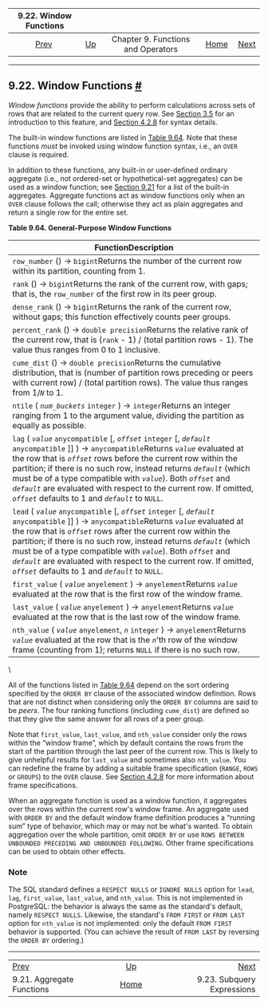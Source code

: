 <!--?xml version="1.0" encoding="UTF-8" standalone="no"?-->

|                     9.22. Window Functions                    |                                                           |                                    |                                                       |                                                               |
| :-----------------------------------------------------------: | :-------------------------------------------------------- | :--------------------------------: | ----------------------------------------------------: | ------------------------------------------------------------: |
| [Prev](functions-aggregate.html "9.21. Aggregate Functions")  | [Up](functions.html "Chapter 9. Functions and Operators") | Chapter 9. Functions and Operators | [Home](index.html "PostgreSQL 17devel Documentation") |  [Next](functions-subquery.html "9.23. Subquery Expressions") |

***

## 9.22. Window Functions [#](#FUNCTIONS-WINDOW)

*Window functions* provide the ability to perform calculations across sets of rows that are related to the current query row. See [Section 3.5](tutorial-window.html "3.5. Window Functions") for an introduction to this feature, and [Section 4.2.8](sql-expressions.html#SYNTAX-WINDOW-FUNCTIONS "4.2.8. Window Function Calls") for syntax details.

The built-in window functions are listed in [Table 9.64](functions-window.html#FUNCTIONS-WINDOW-TABLE "Table 9.64. General-Purpose Window Functions"). Note that these functions *must* be invoked using window function syntax, i.e., an `OVER` clause is required.

In addition to these functions, any built-in or user-defined ordinary aggregate (i.e., not ordered-set or hypothetical-set aggregates) can be used as a window function; see [Section 9.21](functions-aggregate.html "9.21. Aggregate Functions") for a list of the built-in aggregates. Aggregate functions act as window functions only when an `OVER` clause follows the call; otherwise they act as plain aggregates and return a single row for the entire set.

**Table 9.64. General-Purpose Window Functions**

| FunctionDescription                                                                                                                                                                                                                                                                                                                                                                                                                                                                       |
| ----------------------------------------------------------------------------------------------------------------------------------------------------------------------------------------------------------------------------------------------------------------------------------------------------------------------------------------------------------------------------------------------------------------------------------------------------------------------------------------- |
| `row_number` () → `bigint`Returns the number of the current row within its partition, counting from 1.                                                                                                                                                                                                                                                                                                                                                                                |
| `rank` () → `bigint`Returns the rank of the current row, with gaps; that is, the `row_number` of the first row in its peer group.                                                                                                                                                                                                                                                                                                                                                     |
| `dense_rank` () → `bigint`Returns the rank of the current row, without gaps; this function effectively counts peer groups.                                                                                                                                                                                                                                                                                                                                                            |
| `percent_rank` () → `double precision`Returns the relative rank of the current row, that is (`rank` - 1) / (total partition rows - 1). The value thus ranges from 0 to 1 inclusive.                                                                                                                                                                                                                                                                                                   |
| `cume_dist` () → `double precision`Returns the cumulative distribution, that is (number of partition rows preceding or peers with current row) / (total partition rows). The value thus ranges from 1/*`N`* to 1.                                                                                                                                                                                                                                                                     |
| `ntile` ( *`num_buckets`* `integer` ) → `integer`Returns an integer ranging from 1 to the argument value, dividing the partition as equally as possible.                                                                                                                                                                                                                                                                                                                              |
| `lag` ( *`value`* `anycompatible` \[, *`offset`* `integer` \[, *`default`* `anycompatible` ]] ) → `anycompatible`Returns *`value`* evaluated at the row that is *`offset`* rows before the current row within the partition; if there is no such row, instead returns *`default`* (which must be of a type compatible with *`value`*). Both *`offset`* and *`default`* are evaluated with respect to the current row. If omitted, *`offset`* defaults to 1 and *`default`* to `NULL`. |
| `lead` ( *`value`* `anycompatible` \[, *`offset`* `integer` \[, *`default`* `anycompatible` ]] ) → `anycompatible`Returns *`value`* evaluated at the row that is *`offset`* rows after the current row within the partition; if there is no such row, instead returns *`default`* (which must be of a type compatible with *`value`*). Both *`offset`* and *`default`* are evaluated with respect to the current row. If omitted, *`offset`* defaults to 1 and *`default`* to `NULL`. |
| `first_value` ( *`value`* `anyelement` ) → `anyelement`Returns *`value`* evaluated at the row that is the first row of the window frame.                                                                                                                                                                                                                                                                                                                                              |
| `last_value` ( *`value`* `anyelement` ) → `anyelement`Returns *`value`* evaluated at the row that is the last row of the window frame.                                                                                                                                                                                                                                                                                                                                                |
| `nth_value` ( *`value`* `anyelement`, *`n`* `integer` ) → `anyelement`Returns *`value`* evaluated at the row that is the *`n`*'th row of the window frame (counting from 1); returns `NULL` if there is no such row.                                                                                                                                                                                                                                                                  |

\

All of the functions listed in [Table 9.64](functions-window.html#FUNCTIONS-WINDOW-TABLE "Table 9.64. General-Purpose Window Functions") depend on the sort ordering specified by the `ORDER BY` clause of the associated window definition. Rows that are not distinct when considering only the `ORDER BY` columns are said to be *peers*. The four ranking functions (including `cume_dist`) are defined so that they give the same answer for all rows of a peer group.

Note that `first_value`, `last_value`, and `nth_value` consider only the rows within the “window frame”, which by default contains the rows from the start of the partition through the last peer of the current row. This is likely to give unhelpful results for `last_value` and sometimes also `nth_value`. You can redefine the frame by adding a suitable frame specification (`RANGE`, `ROWS` or `GROUPS`) to the `OVER` clause. See [Section 4.2.8](sql-expressions.html#SYNTAX-WINDOW-FUNCTIONS "4.2.8. Window Function Calls") for more information about frame specifications.

When an aggregate function is used as a window function, it aggregates over the rows within the current row's window frame. An aggregate used with `ORDER BY` and the default window frame definition produces a “running sum” type of behavior, which may or may not be what's wanted. To obtain aggregation over the whole partition, omit `ORDER BY` or use `ROWS BETWEEN UNBOUNDED PRECEDING AND UNBOUNDED FOLLOWING`. Other frame specifications can be used to obtain other effects.

### Note

The SQL standard defines a `RESPECT NULLS` or `IGNORE NULLS` option for `lead`, `lag`, `first_value`, `last_value`, and `nth_value`. This is not implemented in PostgreSQL: the behavior is always the same as the standard's default, namely `RESPECT NULLS`. Likewise, the standard's `FROM FIRST` or `FROM LAST` option for `nth_value` is not implemented: only the default `FROM FIRST` behavior is supported. (You can achieve the result of `FROM LAST` by reversing the `ORDER BY` ordering.)

***

|                                                               |                                                           |                                                               |
| :------------------------------------------------------------ | :-------------------------------------------------------: | ------------------------------------------------------------: |
| [Prev](functions-aggregate.html "9.21. Aggregate Functions")  | [Up](functions.html "Chapter 9. Functions and Operators") |  [Next](functions-subquery.html "9.23. Subquery Expressions") |
| 9.21. Aggregate Functions                                     |   [Home](index.html "PostgreSQL 17devel Documentation")   |                                    9.23. Subquery Expressions |
